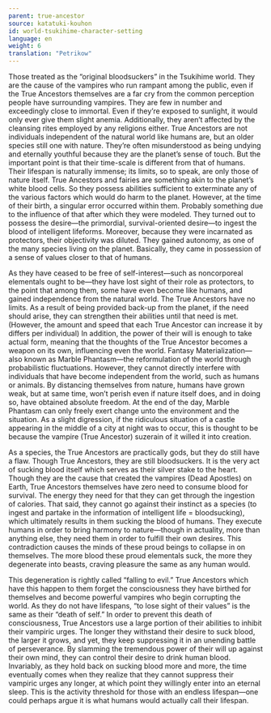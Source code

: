 ```yaml
---
parent: true-ancestor
source: katatuki-kouhon
id: world-tsukihime-character-setting
language: en
weight: 6
translation: "Petrikow"
---
```


Those treated as the “original bloodsuckers” in the Tsukihime world.
They are the cause of the vampires who run rampant among the public, even if the True Ancestors themselves are a far cry from the common perception people have surrounding vampires.
They are few in number and exceedingly close to immortal.
Even if they’re exposed to sunlight, it would only ever give them slight anemia. Additionally, they aren’t affected by the cleansing rites employed by any religions either.
True Ancestors are not individuals independent of the natural world like humans are, but an older species still one with nature.
They’re often misunderstood as being undying and eternally youthful because they are the planet’s sense of touch. But the important point is that their time-scale is different from that of humans.
Their lifespan is naturally immense; its limits, so to speak, are only those of nature itself. True Ancestors and fairies are something akin to the planet’s white blood cells. So they possess abilities sufficient to exterminate any of the various factors which would do harm to the planet.
However, at the time of their birth, a singular error occurred within them.
Probably something due to the influence of that after which they were modeled.
They turned out to possess the desire—the primordial, survival-oriented desire—to ingest the blood of intelligent lifeforms.
Moreover, because they were incarnated as protectors, their objectivity was diluted. They gained autonomy, as one of the many species living on the planet. Basically, they came in possession of a sense of values closer to that of humans.

As they have ceased to be free of self-interest—such as noncorporeal elementals ought to be—they have lost sight of their role as protectors, to the point that among them, some have even become like humans, and gained independence from the natural world.
The True Ancestors have no limits.
As a result of being provided back-up from the planet, if the need should arise, they can strengthen their abilities until that need is met. (However, the amount and speed that each True Ancestor can increase it by differs per individual)
In addition, the power of their will is enough to take actual form, meaning that the thoughts of the True Ancestor becomes a weapon on its own, influencing even the world.
Fantasy Materialization—also known as Marble Phantasm—the reformulation of the world through probabilistic fluctuations.
However, they cannot directly interfere with individuals that have become independent from the world, such as humans or animals. By distancing themselves from nature, humans have grown weak, but at same time, won’t perish even if nature itself does, and in doing so, have obtained absolute freedom. At the end of the day, Marble Phantasm can only freely exert change unto the environment and the situation.
As a slight digression, if the ridiculous situation of a castle appearing in the middle of a city at night was to occur, this is thought to be because the vampire (True Ancestor) suzerain of it willed it into creation.

As a species, the True Ancestors are practically gods, but they do still have a flaw.
Though True Ancestors, they are still bloodsuckers. It is the very act of sucking blood itself which serves as their silver stake to the heart.
Though they are the cause that created the vampires (Dead Apostles) on Earth, True Ancestors themselves have zero need to consume blood for survival. The energy they need for that they can get through the ingestion of calories.
That said, they cannot go against their instinct as a species (to ingest and partake in the information of intelligent life = bloodsucking), which ultimately results in them sucking the blood of humans.
They execute humans in order to bring harmony to nature—though in actuality, more than anything else, they need them in order to fulfill their own desires.
This contradiction causes the minds of these proud beings to collapse in on themselves. The more blood these proud elementals suck, the more they degenerate into beasts, craving pleasure the same as any human would.

This degeneration is rightly called “falling to evil.”
True Ancestors which have this happen to them forget the consciousness they have birthed for themselves and become powerful vampires who begin corrupting the world.
As they do not have lifespans, “to lose sight of their values” is the same as their “death of self.”
In order to prevent this death of consciousness, True Ancestors use a large portion of their abilities to inhibit their vampiric urges.
The longer they withstand their desire to suck blood, the larger it grows, and yet, they keep suppressing it in an unending battle of perseverance. By slamming the tremendous power of their will up against their own mind, they can control their desire to drink human blood.
Invariably, as they hold back on sucking blood more and more, the time eventually comes when they realize that they cannot suppress their vampiric urges any longer, at which point they willingly enter into an eternal sleep. This is the activity threshold for those with an endless lifespan—one could perhaps argue it is what humans would actually call their lifespan.
